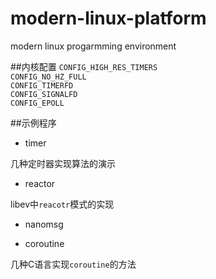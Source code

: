 # modern-linux-platform
modern linux progarmming environment

##内核配置
`CONFIG_HIGH_RES_TIMERS`   
`CONFIG_NO_HZ_FULL`  
`CONFIG_TIMERFD`  
`CONFIG_SIGNALFD`  
`CONFIG_EPOLL`  

##示例程序
+ timer   

几种定时器实现算法的演示

+ reactor
	
libev中`reacotr`模式的实现

+ nanomsg

+ coroutine
	
几种C语言实现`coroutine`的方法
